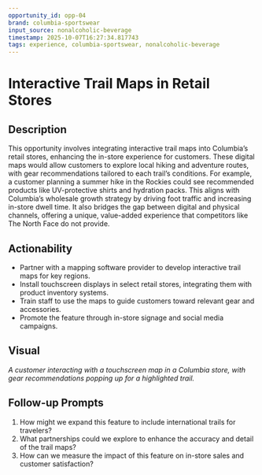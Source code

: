 ```yaml
---
opportunity_id: opp-04
brand: columbia-sportswear
input_source: nonalcoholic-beverage
timestamp: 2025-10-07T16:27:34.817743
tags: experience, columbia-sportswear, nonalcoholic-beverage
---
```


# Interactive Trail Maps in Retail Stores

## Description

This opportunity involves integrating interactive trail maps into Columbia’s retail stores, enhancing the in-store experience for customers. These digital maps would allow customers to explore local hiking and adventure routes, with gear recommendations tailored to each trail’s conditions. For example, a customer planning a summer hike in the Rockies could see recommended products like UV-protective shirts and hydration packs. This aligns with Columbia’s wholesale growth strategy by driving foot traffic and increasing in-store dwell time. It also bridges the gap between digital and physical channels, offering a unique, value-added experience that competitors like The North Face do not provide.

## Actionability

- Partner with a mapping software provider to develop interactive trail maps for key regions.
- Install touchscreen displays in select retail stores, integrating them with product inventory systems.
- Train staff to use the maps to guide customers toward relevant gear and accessories.
- Promote the feature through in-store signage and social media campaigns.

## Visual

*A customer interacting with a touchscreen map in a Columbia store, with gear recommendations popping up for a highlighted trail.*

## Follow-up Prompts

1. How might we expand this feature to include international trails for travelers?
2. What partnerships could we explore to enhance the accuracy and detail of the trail maps?
3. How can we measure the impact of this feature on in-store sales and customer satisfaction?
